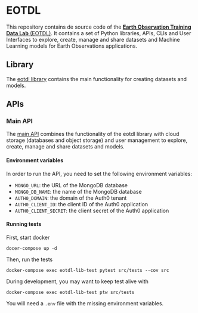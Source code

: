 # EOTDL

This repository contains de source code of the [**Earth Observation Training Data Lab** (EOTDL)](https://eotdl.vercel.app/). It contains a set of Python libraries, APIs, CLIs and User Interfaces to explore, create, manage and share datasets and Machine Learning models for Earth Observations applications.

## Library

The [eotdl library](./lib) contains the main functionality for creating datasets and models.

## APIs

### Main API

The [main API](./apis/eotdl) combines the functionality of the eotdl library with cloud storage (databases and object storage) and user management to explore, create, manage and share datasets and models.

#### Environment variables

In order to run the API, you need to set the following environment variables:

- `MONGO_URL`: the URL of the MongoDB database
- `MONGO_DB_NAME`: the name of the MongoDB database
- `AUTH0_DOMAIN`: the domain of the Auth0 tenant
- `AUTH0_CLIENT_ID`: the client ID of the Auth0 application
- `AUTH0_CLIENT_SECRET`: the client secret of the Auth0 application

#### Running tests

First, start docker

```
docer-compose up -d
```

Then, run the tests

```
docker-compose exec eotdl-lib-test pytest src/tests --cov src
```

During development, you may want to keep test alive with

```
docker-compose exec eotdl-lib-test ptw src/tests 
```

You will need a `.env` file with the missing environment variables.